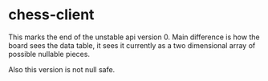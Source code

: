 # chess-client
This marks the end of the unstable api version 0. Main difference is how the board sees the data table, it sees it currently as a two dimensional array of possible nullable pieces.

Also this version is not null safe.
